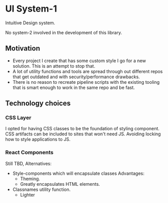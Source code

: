 # UI System-1

Intuitive Design system.

No system-2 involved in the development of this library.

## Motivation
- Every project I create that has some custom style I go for a new solution. This is an attempt to stop that.
- A lot of utility functions and tools are spread through out different repos that get outdated and with security/performance drawbacks. 
- There is no reason to recreate pipeline scripts with the existing tooling that is smart enough to work in the same repo and be fast.

## Technology choices
###  CSS Layer

I opted for having CSS classes to be the foundation of styling component. CSS artifacts can be included to sites that won't need JS. Avoiding locking how to style applications to JS.
### React Components

Still TBD, Alternatives: 
- Style-components which will encapsulate classes
    Advantages:
    - Theming.
    - Greatly encapsulates HTML elements.
- Classnames utility function.  
    - Lighter
    





